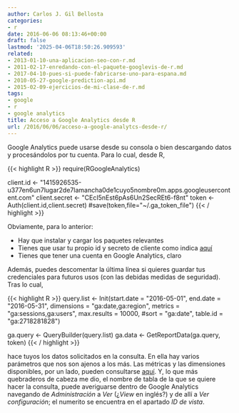 ```yaml
---
author: Carlos J. Gil Bellosta
categories:
- r
date: 2016-06-06 08:13:46+00:00
draft: false
lastmod: '2025-04-06T18:50:26.909593'
related:
- 2013-01-10-una-aplicacion-seo-con-r.md
- 2011-02-17-enredando-con-el-paquete-googlevis-de-r.md
- 2017-04-10-pues-si-puede-fabricarse-uno-para-espana.md
- 2010-05-27-google-prediction-api.md
- 2015-02-09-ejercicios-de-mi-clase-de-r.md
tags:
- google
- r
- google analytics
title: Acceso a Google Analytics desde R
url: /2016/06/06/acceso-a-google-analytcs-desde-r/
---
```


Google Analytics puede usarse desde su consola o bien descargando datos y procesándolos por tu cuenta. Para lo cual, desde R,

{{< highlight R >}}
require(RGoogleAnalytics)

client.id <- "1415926535-u377en6un7lugar2de7lamancha0de1cuyo5nombre0m.apps.googleusercontent.com"
client.secret <- "CEcI5nEst6pAs6Un2SecREt6-f8nt"
token <- Auth(client.id,client.secret)
#save(token,file="~/.ga_token_file")
{{< / highlight >}}


Obviamente, para lo anterior:

* Hay que instalar y cargar los paquetes relevantes
* Tienes que usar tu propio id y secreto de cliente como indica [aquí](https://auth0.com/docs/connections/social/google)
* Tienes que tener una cuenta en Google Analytics, claro

Además, puedes descomentar la última línea si quieres guardar tus credenciales para futuros usos (con las debidas medidas de seguridad). Tras lo cual,


{{< highlight R >}}
query.list <- Init(start.date = "2016-05-01",
    end.date = "2016-05-31",
    dimensions = "ga:date,ga:region",
    metrics = "ga:sessions,ga:users",
    max.results = 10000,
    #sort = "ga:date",
    table.id = "ga:2718281828")

ga.query <- QueryBuilder(query.list)
ga.data  <- GetReportData(ga.query, token)
{{< / highlight >}}

hace tuyos los datos solicitados en la consulta. En ella hay varios parámetros que nos son ajenos a los más. Las métricas y las dimensiones disponibles, por un lado, pueden consultarse [aquí](https://developers.google.com/analytics/devguides/reporting/core/dimsmets). Y, lo que más quebraderos de cabeza me dio, el nombre de tabla de la que se quiere hacer la consulta, puede averiguarse dentro de Google Analytics navegando de _Administración_ a _Ver_ (¿_View_ en inglés?) y de allí a _Ver configuración_; el numerito se encuentra en el apartado _ID de vista_.
